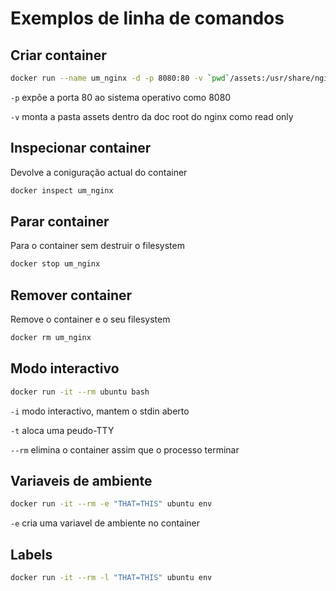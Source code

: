 # Exemplos de linha de comandos

## Criar container 

``` bash
docker run --name um_nginx -d -p 8080:80 -v `pwd`/assets:/usr/share/nginx/html:ro nginx
```

`-p` expõe a porta 80 ao sistema operativo como 8080

`-v` monta a pasta assets dentro da doc root do nginx como read only

## Inspecionar container

Devolve a coniguração actual do container

```bash 
docker inspect um_nginx
```

## Parar container

Para o container sem destruir o filesystem

```bash 
docker stop um_nginx
```

## Remover container

Remove o container e o seu filesystem

```bash 
docker rm um_nginx
```

## Modo interactivo

```bash
docker run -it --rm ubuntu bash
```

`-i` modo interactivo, mantem o stdin aberto

`-t` aloca uma peudo-TTY 

`--rm` elimina o container assim que o processo terminar

## Variaveis de ambiente

```bash
docker run -it --rm -e "THAT=THIS" ubuntu env
```

`-e` cria uma variavel  de  ambiente no container


## Labels

```bash
docker run -it --rm -l "THAT=THIS" ubuntu env
```


